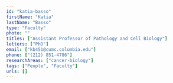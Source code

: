 ```yaml
---
id: "katia-basso"
firstName: "Katia"
lastName: "Basso"
type: "Faculty"
photo: ""
titles: ["Assistant Professor of Pathology and Cell Biology"]
letters: ["PhD"]
email: ["kb451@cumc.columbia.edu"]
phone: ["(212) 851-4786"]
researchAreas: ["cancer-biology"]
tags: ["People", "Faculty"]
urls: []
---
```

